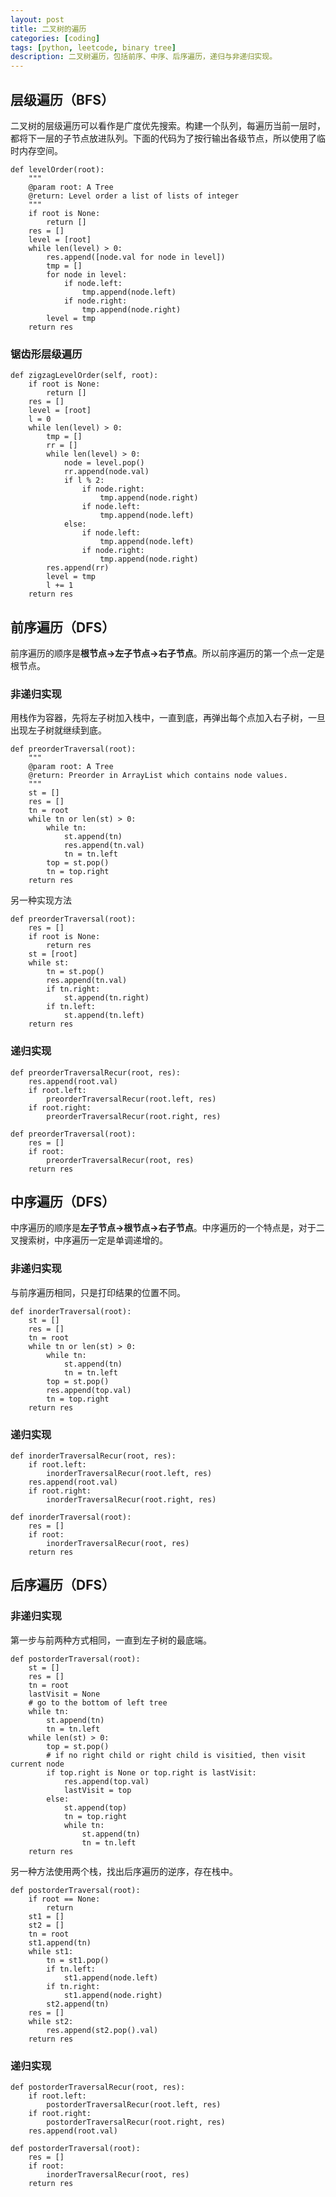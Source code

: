 ```yaml
---
layout: post
title: 二叉树的遍历
categories: [coding]
tags: [python, leetcode, binary tree]
description: 二叉树遍历，包括前序、中序、后序遍历，递归与非递归实现。
---
```


## 层级遍历（BFS）

二叉树的层级遍历可以看作是广度优先搜索。构建一个队列，每遍历当前一层时，都将下一层的子节点放进队列。下面的代码为了按行输出各级节点，所以使用了临时内存空间。
    
    def levelOrder(root):
        """
        @param root: A Tree
        @return: Level order a list of lists of integer
        """
        if root is None:
            return []
        res = []
        level = [root]
        while len(level) > 0:
            res.append([node.val for node in level])
            tmp = []
            for node in level:
                if node.left:
                    tmp.append(node.left)
                if node.right:
                    tmp.append(node.right)
            level = tmp
        return res
     
### 锯齿形层级遍历

    def zigzagLevelOrder(self, root):
        if root is None:
            return []
        res = []
        level = [root]
        l = 0
        while len(level) > 0:
            tmp = []
            rr = []
            while len(level) > 0:
                node = level.pop()
                rr.append(node.val)
                if l % 2:
                    if node.right:
                        tmp.append(node.right)
                    if node.left:
                        tmp.append(node.left)
                else:
                    if node.left:
                        tmp.append(node.left)
                    if node.right:
                        tmp.append(node.right)
            res.append(rr)
            level = tmp
            l += 1
        return res

## 前序遍历（DFS）

前序遍历的顺序是**根节点->左子节点->右子节点**。所以前序遍历的第一个点一定是根节点。

### 非递归实现

用栈作为容器，先将左子树加入栈中，一直到底，再弹出每个点加入右子树，一旦出现左子树就继续到底。

    def preorderTraversal(root):
        """
        @param root: A Tree
        @return: Preorder in ArrayList which contains node values.
        """
        st = []
        res = []
        tn = root
        while tn or len(st) > 0:
            while tn:
                st.append(tn)
                res.append(tn.val)
                tn = tn.left
            top = st.pop()
            tn = top.right
        return res
      
另一种实现方法

    def preorderTraversal(root):
        res = []
        if root is None:
            return res
        st = [root]
        while st:
            tn = st.pop()
            res.append(tn.val)
            if tn.right:
                st.append(tn.right)
            if tn.left:
                st.append(tn.left)
        return res

### 递归实现

    def preorderTraversalRecur(root, res):
        res.append(root.val)
        if root.left:
            preorderTraversalRecur(root.left, res)
        if root.right:
            preorderTraversalRecur(root.right, res)
        
    def preorderTraversal(root):
        res = []
        if root:
            preorderTraversalRecur(root, res)
        return res

## 中序遍历（DFS）

中序遍历的顺序是**左子节点->根节点->右子节点**。中序遍历的一个特点是，对于二叉搜索树，中序遍历一定是单调递增的。

### 非递归实现

与前序遍历相同，只是打印结果的位置不同。

    def inorderTraversal(root):
        st = []
        res = []
        tn = root
        while tn or len(st) > 0:
            while tn:
                st.append(tn)
                tn = tn.left
            top = st.pop()
            res.append(top.val)
            tn = top.right
        return res

### 递归实现

    def inorderTraversalRecur(root, res):
        if root.left:
            inorderTraversalRecur(root.left, res)
        res.append(root.val)
        if root.right:
            inorderTraversalRecur(root.right, res)
        
    def inorderTraversal(root):
        res = []
        if root:
            inorderTraversalRecur(root, res)
        return res

## 后序遍历（DFS）

### 非递归实现

第一步与前两种方式相同，一直到左子树的最底端。

    def postorderTraversal(root):
        st = []
        res = []
        tn = root
        lastVisit = None
        # go to the bottom of left tree
        while tn:
            st.append(tn)
            tn = tn.left
        while len(st) > 0:
            top = st.pop()
            # if no right child or right child is visitied, then visit current node
            if top.right is None or top.right is lastVisit:
                res.append(top.val)
                lastVisit = top
            else:
                st.append(top)
                tn = top.right
                while tn:
                    st.append(tn)
                    tn = tn.left
        return res
        
另一种方法使用两个栈，找出后序遍历的逆序，存在栈中。

    def postorderTraversal(root):
        if root == None:
            return
        st1 = []
        st2 = []
        tn = root
        st1.append(tn)
        while st1:
            tn = st1.pop()
            if tn.left:
                st1.append(node.left)
            if tn.right:
                st1.append(node.right)
            st2.append(tn)
        res = []
        while st2:
            res.append(st2.pop().val)
        return res

### 递归实现

    def postorderTraversalRecur(root, res):
        if root.left:
            postorderTraversalRecur(root.left, res)
        if root.right:
            postorderTraversalRecur(root.right, res)
        res.append(root.val)
        
    def postorderTraversal(root):
        res = []
        if root:
            inorderTraversalRecur(root, res)
        return res